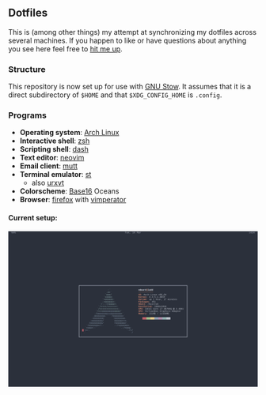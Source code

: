 ## Dotfiles

This is (among other things) my attempt at synchronizing my dotfiles across
several machines. If you happen to like or have questions about anything you
see here feel free to [hit me up](mailto:ehernandez@email.wm.edu).

### Structure

This repository is now set up for use with [GNU Stow](). It assumes that it is
a direct subdirectory of `$HOME` and that `$XDG_CONFIG_HOME` is `.config`.

### Programs

- **Operating system**: [Arch Linux](http://archlinux.org)
- **Interactive shell**: [zsh](www.zsh.org)
- **Scripting shell**: [dash](https://wiki.archlinux.org/index.php/Dash)
- **Text editor**: [neovim](http://neovim.io)
- **Email client**: [mutt]()
- **Terminal emulator**: [st](http://st.suckless.org)
	- also [urxvt]()
- **Colorscheme**: [Base16]() Oceans
- **Browser**: [firefox]() with [vimperator]()

#### Current setup:
![nowm on Arch](screen.png)
